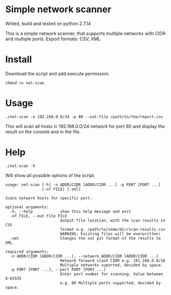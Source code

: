 # Simple network scanner 
Writed, build and tested on python 2.7.14

This is a simple network scanner, that supports multiple networks with CIDR and multiplе ports.
Export formats: CSV, XML

# Install

Download the script and add execute permission. 
```
chmod +x net-scan
```
# Usage 

```
./net-scan -n 192.168.0.0/24 -p 80 --out-file /path/to/the/report.csv
```

This will scan all hosts in 192.168.0.0/24 network for port 80 and display the result on the console and in the file.

# Help

```
./net-scan -h 
```
Will show all possible options of the script.

````
usage: net-scan [-h] -n ADDR/CIDR [ADDR/CIDR ...] -p PORT [PORT ...]
                [-of FILE] [-xml]

Scans network hosts for specific port.

optional arguments:
  -h, --help            show this help message and exit
  -of FILE, --out-file FILE
                        Output file location, with the scan results in CSV
                        format e.g. /path/to/some/dir/scan-results.csv
                        WARNING: Existing files will be overwritten!
  -xml                  Changes the out put format of the results to XML.

required arguments:
  -n ADDR/CIDR [ADDR/CIDR ...], --network ADDR/CIDR [ADDR/CIDR ...]
                        Network forward slash CIDR e.g. 191.168.0.0/16
                        Multiple networks suported, devided by space.
  -p PORT [PORT ...], --port PORT [PORT ...]
                        Enter port number for scanning. Value between 0-65535
                        e.g. 80 Multiple ports supported, devided by space.
````
